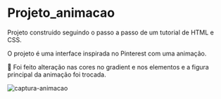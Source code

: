 # Projeto_animacao

Projeto construido seguindo o passo a passo de um tutorial de HTML e CSS.

O projeto é uma interface inspirada no Pinterest com uma animação.

🚀 Foi feito alteração nas cores no gradient e nos elementos e a figura principal da animação foi trocada. 

![captura-animacao](https://user-images.githubusercontent.com/88989391/135931583-ab1bf5a1-0571-4e64-82a7-a1febd7fc53a.jpg)

